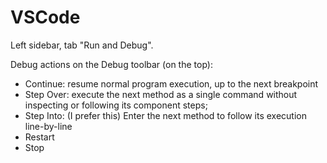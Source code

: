 
# VSCode

Left sidebar, tab "Run and Debug".

Debug actions on the Debug toolbar (on the top):
- Continue: resume normal program execution, up to the next breakpoint
- Step Over: execute the next method as a single command without inspecting or following its component steps;
- Step Into: (I prefer this) Enter the next method to follow its execution line-by-line
- Restart
- Stop
